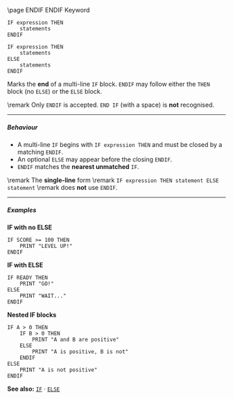 \page ENDIF ENDIF Keyword
```basic
IF expression THEN
    statements
ENDIF

IF expression THEN
    statements
ELSE
    statements
ENDIF
```

Marks the **end** of a multi-line `IF` block. `ENDIF` may follow either the `THEN` block (no `ELSE`) or the `ELSE` block.


\remark Only `ENDIF` is accepted. `END IF` (with a space) is **not** recognised.

---

##### Behaviour
- A multi-line `IF` begins with `IF expression THEN` and must be closed by a matching `ENDIF`.
- An optional `ELSE` may appear before the closing `ENDIF`.
- `ENDIF` matches the **nearest unmatched** `IF`.


\remark The **single-line** form
\remark `IF expression THEN statement ELSE statement`
\remark does **not** use `ENDIF`.

---

##### Examples

**IF with no ELSE**
```basic
IF SCORE >= 100 THEN
    PRINT "LEVEL UP!"
ENDIF
```

**IF with ELSE**
```basic
IF READY THEN
    PRINT "GO!"
ELSE
    PRINT "WAIT..."
ENDIF
```

**Nested IF blocks**
```basic
IF A > 0 THEN
    IF B > 0 THEN
        PRINT "A and B are positive"
    ELSE
        PRINT "A is positive, B is not"
    ENDIF
ELSE
    PRINT "A is not positive"
ENDIF
```

**See also:** [`IF`](https://github.com/brainboxdotcc/retro-rocket/wiki/IF) · [`ELSE`](https://github.com/brainboxdotcc/retro-rocket/wiki/ELSE)
